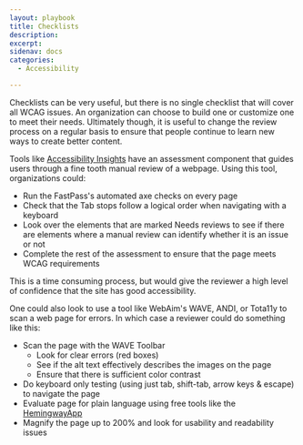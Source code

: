 ```yaml
---
layout: playbook
title: Checklists
description: 
excerpt: 
sidenav: docs
categories:
  - Accessibility

---
```


Checklists can be very useful, but there is no single checklist that will cover all WCAG issues. An organization can choose to build one or customize one to meet their needs. Ultimately though, it is useful to change the review process on a regular basis to ensure that people continue to learn new ways to create better content. 

Tools like [Accessibility Insights](https://accessibilityinsights.io/) have an assessment component that guides users through a fine tooth manual review of a webpage. Using this tool, organizations could:

- Run the FastPass's automated axe checks on every page
- Check that the Tab stops follow a logical order when navigating with a keyboard
- Look over the elements that are marked Needs reviews to see if there are elements where a manual review can identify whether it is an issue or not
- Complete the rest of the assessment to ensure that the page meets WCAG requirements

This is a time consuming process, but would give the reviewer a high level of confidence that the site has good accessibility. 

One could also look to use a tool like WebAim's WAVE, ANDI, or Tota11y to scan a web page for errors. In which case a reviewer could do something like this:

- Scan the page with the WAVE Toolbar
    - Look for clear errors (red boxes)
    - See if the alt text effectively describes the images on the page
    - Ensure that there is sufficient color contrast
- Do keyboard only testing (using just tab, shift-tab, arrow keys & escape) to navigate the page
- Evaluate page for plain language using free tools like the [HemingwayApp](http://www.hemingwayapp.com/) 
- Magnify the page up to 200% and look for usability and readability issues



